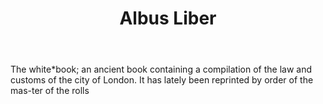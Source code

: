 ---
title: Albus Liber
letter: A
permalink: "/definitions/bld-albus-liber.html"
body: The white*book; an ancient book containing a compilation of the law and customs
  of the city of London. It has lately been reprinted by order of the mas-ter of the
  rolls
published_at: '2018-07-07'
source: Black's Law Dictionary 2nd Ed (1910)
layout: post
---